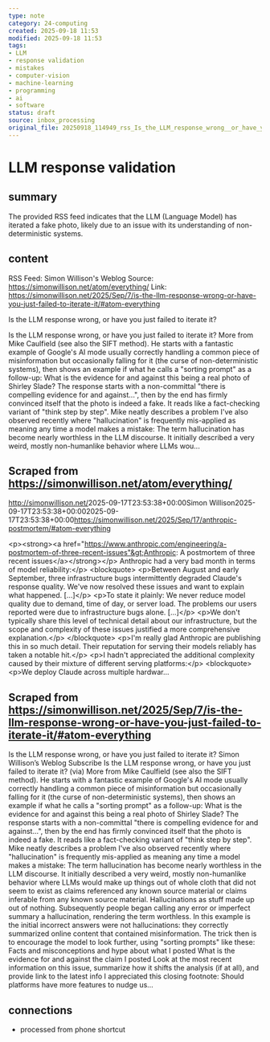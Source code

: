 ```yaml
---
type: note
category: 24-computing
created: 2025-09-18 11:53
modified: 2025-09-18 11:53
tags:
- LLM
- response validation
- mistakes
- computer-vision
- machine-learning
- programming
- ai
- software
status: draft
source: inbox_processing
original_file: 20250918_114949_rss_Is_the_LLM_response_wrong__or_have_you_just_failed.txt
---
```



# LLM response validation

## summary
The provided RSS feed indicates that the LLM (Language Model) has iterated a fake photo, likely due to an issue with its understanding of non-deterministic systems.

## content
RSS Feed: Simon Willison's Weblog
Source: https://simonwillison.net/atom/everything/
Link: https://simonwillison.net/2025/Sep/7/is-the-llm-response-wrong-or-have-you-just-failed-to-iterate-it/#atom-everything

Is the LLM response wrong, or have you just failed to iterate it?

Is the LLM response wrong, or have you just failed to iterate it? More from Mike Caulfield (see also the SIFT method). He starts with a fantastic example of Google's AI mode usually correctly handling a common piece of misinformation but occasionally falling for it (the curse of non-deterministic systems), then shows an example if what he calls a "sorting prompt" as a follow-up: What is the evidence for and against this being a real photo of Shirley Slade? The response starts with a non-committal "there is compelling evidence for and against...", then by the end has firmly convinced itself that the photo is indeed a fake. It reads like a fact-checking variant of "think step by step". Mike neatly describes a problem I've also observed recently where "hallucination" is frequently mis-applied as meaning any time a model makes a mistake: The term hallucination has become nearly worthless in the LLM discourse. It initially described a very weird, mostly non-humanlike behavior where LLMs wou...

## Scraped from https://simonwillison.net/atom/everything/
<?xml version="1.0" encoding="utf-8"?>
<feed xml:lang="en-us" xmlns="http://www.w3.org/2005/Atom"><title>Simon Willison's Weblog</title><link href="http://simonwillison.net/" rel="alternate"/><link href="http://simonwillison.net/atom/everything/" rel="self"/><id>http://simonwillison.net/</id><updated>2025-09-17T23:53:38+00:00</updated><author><name>Simon Willison</name></author><entry><title>Anthropic: A postmortem of three recent issues</title><link href="https://simonwillison.net/2025/Sep/17/anthropic-postmortem/#atom-everything" rel="alternate"/><published>2025-09-17T23:53:38+00:00</published><updated>2025-09-17T23:53:38+00:00</updated><id>https://simonwillison.net/2025/Sep/17/anthropic-postmortem/#atom-everything</id><summary type="html">
    
&lt;p&gt;&lt;strong&gt;&lt;a href="https://www.anthropic.com/engineering/a-postmortem-of-three-recent-issues"&gt;Anthropic: A postmortem of three recent issues&lt;/a&gt;&lt;/strong&gt;&lt;/p&gt;
Anthropic had a very bad month in terms of model reliability:&lt;/p&gt;
&lt;blockquote&gt;
&lt;p&gt;Between August and early September, three infrastructure bugs intermittently degraded Claude's response quality. We've now resolved these issues and want to explain what happened. [...]&lt;/p&gt;
&lt;p&gt;To state it plainly: We never reduce model quality due to demand, time of day, or server load. The problems our users reported were due to infrastructure bugs alone. [...]&lt;/p&gt;
&lt;p&gt;We don't typically share this level of technical detail about our infrastructure, but the scope and complexity of these issues justified a more comprehensive explanation.&lt;/p&gt;
&lt;/blockquote&gt;
&lt;p&gt;I'm really glad Anthropic are publishing this in so much detail. Their reputation for serving their models reliably has taken a notable hit.&lt;/p&gt;
&lt;p&gt;I hadn't appreciated the additional complexity caused by their mixture of different serving platforms:&lt;/p&gt;
&lt;blockquote&gt;
&lt;p&gt;We deploy Claude across multiple hardwar...


## Scraped from https://simonwillison.net/2025/Sep/7/is-the-llm-response-wrong-or-have-you-just-failed-to-iterate-it/#atom-everything
Is the LLM response wrong, or have you just failed to iterate it? Simon Willison’s Weblog Subscribe Is the LLM response wrong, or have you just failed to iterate it? (via) More from Mike Caulfield (see also the SIFT method). He starts with a fantastic example of Google's AI mode usually correctly handling a common piece of misinformation but occasionally falling for it (the curse of non-deterministic systems), then shows an example if what he calls a "sorting prompt" as a follow-up: What is the evidence for and against this being a real photo of Shirley Slade? The response starts with a non-committal "there is compelling evidence for and against...", then by the end has firmly convinced itself that the photo is indeed a fake. It reads like a fact-checking variant of "think step by step". Mike neatly describes a problem I've also observed recently where "hallucination" is frequently mis-applied as meaning any time a model makes a mistake: The term hallucination has become nearly worthless in the LLM discourse. It initially described a very weird, mostly non-humanlike behavior where LLMs would make up things out of whole cloth that did not seem to exist as claims referenced any known source material or claims inferable from any known source material. Hallucinations as stuff made up out of nothing. Subsequently people began calling any error or imperfect summary a hallucination, rendering the term worthless. In this example is the initial incorrect answers were not hallucinations: they correctly summarized online content that contained misinformation. The trick then is to encourage the model to look further, using "sorting prompts" like these: Facts and misconceptions and hype about what I posted What is the evidence for and against the claim I posted Look at the most recent information on this issue, summarize how it shifts the analysis (if at all), and provide link to the latest info I appreciated this closing footnote: Should platforms have more features to nudge us...


## connections
- processed from phone shortcut
